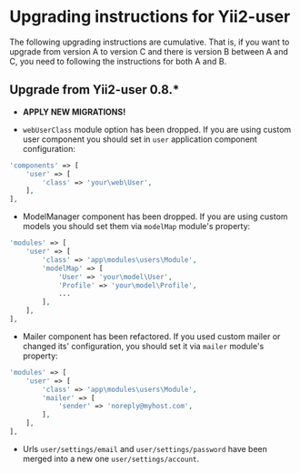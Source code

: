 Upgrading instructions for Yii2-user
====================================

The following upgrading instructions are cumulative. That is, if you want to upgrade from version A to version C and
there is version B between A and C, you need to following the instructions for both A and B.

Upgrade from Yii2-user 0.8.*
----------------------------

- **APPLY NEW MIGRATIONS!**

- `webUserClass` module option has been dropped. If you are using custom user component you should set in `user`
application component configuration:

```php
'components' => [
    'user' => [
        'class' => 'your\web\User',
    ],
],
```

- ModelManager component has been dropped. If you are using custom models you should set them via `modelMap` module's
property:

```php
'modules' => [
    'user' => [
        'class' => 'app\modules\users\Module',
        'modelMap' => [
            'User' => 'your\model\User',
            'Profile' => 'your\model\Profile',
            ...
        ],
    ],
],
```

- Mailer component has been refactored. If you used custom mailer or changed its' configuration, you should set it
via `mailer` module's property:

```php
'modules' => [
    'user' => [
        'class' => 'app\modules\users\Module',
        'mailer' => [
            'sender' => 'noreply@myhost.com',
        ],
    ],
],
```

- Urls `user/settings/email` and `user/settings/password` have been merged into a new one `user/settings/account`.